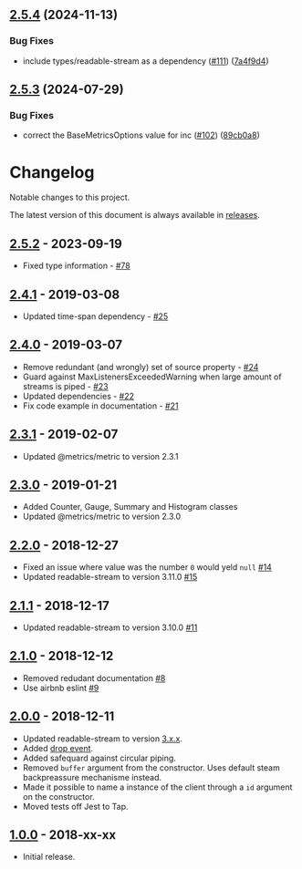 ## [2.5.4](https://github.com/metrics-js/client/compare/v2.5.3...v2.5.4) (2024-11-13)


### Bug Fixes

* include types/readable-stream as a dependency ([#111](https://github.com/metrics-js/client/issues/111)) ([7a4f9d4](https://github.com/metrics-js/client/commit/7a4f9d46701819d204a6d310d82aa5d084eff1d5))

## [2.5.3](https://github.com/metrics-js/client/compare/v2.5.2...v2.5.3) (2024-07-29)


### Bug Fixes

* correct the BaseMetricsOptions value for inc ([#102](https://github.com/metrics-js/client/issues/102)) ([89cb0a8](https://github.com/metrics-js/client/commit/89cb0a88d1e6c468406d9d452b4598036c4d7094))

# Changelog

Notable changes to this project.

The latest version of this document is always available in
[releases][releases-url].


## [2.5.2] - 2023-09-19

- Fixed type information - [#78](https://github.com/metrics-js/client/pull/78)

## [2.4.1] - 2019-03-08

-   Updated time-span dependency - [#25](https://github.com/metrics-js/client/pull/25)

## [2.4.0] - 2019-03-07

-   Remove redundant (and wrongly) set of source property - [#24](https://github.com/metrics-js/client/pull/24)
-   Guard against MaxListenersExceededWarning when large amount of streams is piped - [#23](https://github.com/metrics-js/client/pull/23)
-   Updated dependencies - [#22](https://github.com/metrics-js/client/pull/22)
-   Fix code example in documentation - [#21](https://github.com/metrics-js/client/pull/21)

## [2.3.1] - 2019-02-07

-   Updated @metrics/metric to version 2.3.1

## [2.3.0] - 2019-01-21

-   Added Counter, Gauge, Summary and Histogram classes
-   Updated @metrics/metric to version 2.3.0

## [2.2.0] - 2018-12-27

-   Fixed an issue where value was the number `0` would yeld `null` [#14](https://github.com/metrics-js/client/pull/14)
-   Updated readable-stream to version 3.11.0 [#15](https://github.com/metrics-js/client/pull/15)

## [2.1.1] - 2018-12-17

-   Updated readable-stream to version 3.10.0 [#11](https://github.com/metrics-js/client/pull/11)

## [2.1.0] - 2018-12-12

-   Removed redudant documentation [#8](https://github.com/metrics-js/client/pull/8)
-   Use airbnb eslint [#9](https://github.com/metrics-js/client/pull/9)

## [2.0.0] - 2018-12-11

-   Updated readable-stream to version [3.x.x](https://github.com/nodejs/readable-stream/tree/v3.0.0#version-3xx).
-   Added [drop event](https://github.com/metrics-js/client/pull/6).
-   Added safequard against circular piping.
-   Removed `buffer` argument from the constructor. Uses default steam backpreassure mechanisme instead.
-   Made it possible to name a instance of the client through a `id` argument on the constructor.
-   Moved tests off Jest to Tap.

## [1.0.0] - 2018-xx-xx

-   Initial release.

[2.5.2]: https://github.com/metrics-js/client/compare/v2.4.1...v2.5.2
[2.4.1]: https://github.com/metrics-js/client/compare/v2.4.0...v2.4.1
[2.4.0]: https://github.com/metrics-js/client/compare/v2.3.1...v2.4.0
[2.3.1]: https://github.com/metrics-js/client/compare/v2.3.0...v2.3.1
[2.3.0]: https://github.com/metrics-js/client/compare/v2.2.0...v2.3.0
[2.2.0]: https://github.com/metrics-js/client/compare/v2.1.1...v2.2.0
[2.1.1]: https://github.com/metrics-js/client/compare/v2.1.0...v2.1.1
[2.1.0]: https://github.com/metrics-js/client/compare/v2.0.0...v2.1.0
[2.0.0]: https://github.com/metrics-js/client/compare/v1.0.0...v2.0.0
[1.0.0]: https://github.com/metrics-js/client/tree/v1.0.0
[releases-url]: https://github.com/metrics-js/client/blob/master/CHANGELOG.md
